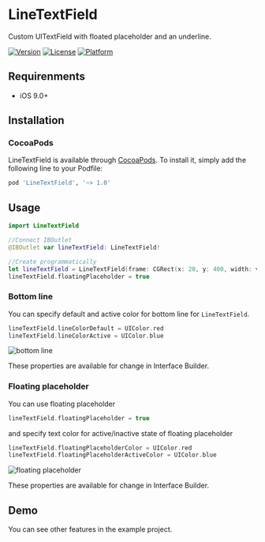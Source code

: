 # LineTextField
Custom UITextField with floated placeholder and an underline.

[![Version](https://img.shields.io/cocoapods/v/LineTextField)](https://cocoapods.org/pods/LineTextField)
[![License](https://img.shields.io/cocoapods/l/LineTextField)](https://raw.githubusercontent.com/NovichenkoAnton/LineTextField/master/LICENSE)
[![Platform](https://img.shields.io/cocoapods/p/LineTextField)](https://cocoapods.org/pods/LineTextField)

## Requirenments

- iOS 9.0+

## Installation

### CocoaPods

LineTextField is available through [CocoaPods](https://cocoapods.org). To install it, simply add the following line to your Podfile:

```ruby
pod 'LineTextField', '~> 1.0'
```

## Usage

```swift
import LineTextField

//Connect IBOutlet
@IBOutlet var lineTextField: LineTextField!

//Create programmatically
let lineTextField = LineTextField(frame: CGRect(x: 20, y: 400, width: view.frame.width - 40, height: 35))
lineTextField.floatingPlaceholder = true
```

### Bottom line
You can specify default and active color for bottom line for `LineTextField`.

```swift
lineTextField.lineColorDefault = UIColor.red
lineTextField.lineColorActive = UIColor.blue
```

![bottom line](https://user-images.githubusercontent.com/8337067/78116638-4b016180-740d-11ea-8b31-acebaba8c68b.gif)

These properties are available for change in Interface Builder.

### Floating placeholder
You can use floating placeholder

```swift
lineTextField.floatingPlaceholder = true
```

and specify text color for active/inactive state of floating placeholder

```swift
lineTextField.floatingPlaceholderColor = UIColor.red
lineTextField.floatingPlaceholderActiveColor = UIColor.blue
```

![floating placeholder](https://user-images.githubusercontent.com/8337067/78119498-3626cd00-7411-11ea-85b1-6d7310e12f70.gif)

These properties are available for change in Interface Builder.

## Demo
You can see other features in the example project.
